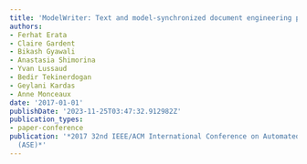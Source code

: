 ```yaml
---
title: 'ModelWriter: Text and model-synchronized document engineering platform'
authors:
- Ferhat Erata
- Claire Gardent
- Bikash Gyawali
- Anastasia Shimorina
- Yvan Lussaud
- Bedir Tekinerdogan
- Geylani Kardas
- Anne Monceaux
date: '2017-01-01'
publishDate: '2023-11-25T03:47:32.912982Z'
publication_types:
- paper-conference
publication: '*2017 32nd IEEE/ACM International Conference on Automated Software Engineering
  (ASE)*'
---
```

